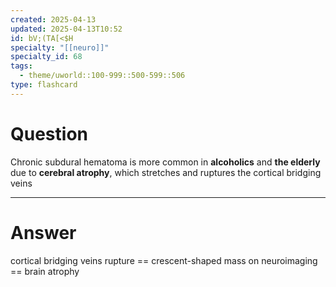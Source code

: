 ```yaml
---
created: 2025-04-13
updated: 2025-04-13T10:52
id: bV;(TA[<$H
specialty: "[[neuro]]"
specialty_id: 68
tags:
  - theme/uworld::100-999::500-599::506
type: flashcard
---
```


# Question
Chronic subdural hematoma is more common in **alcoholics** and **the elderly** due to **cerebral atrophy**, which stretches and ruptures the cortical bridging veins

---

# Answer
cortical bridging veins rupture == crescent-shaped mass on neuroimaging == brain atrophy